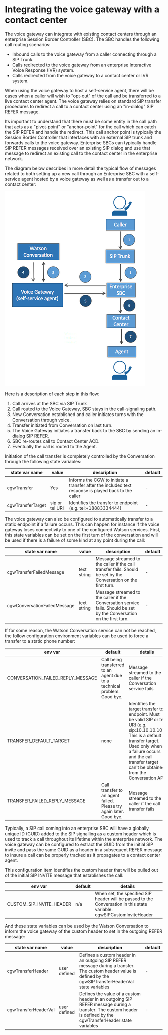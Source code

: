 # Integrating the voice gateway with a contact center

The voice gateway can integrate with existing contact centers through an enterprise Session Border Controller (SBC). The SBC handles the following call routing scenarios:

* Inbound calls to the voice gateway from a caller connecting through a SIP Trunk.
* Calls redirected to the voice gateway from an enterprise Interactive Voice Response (IVR) system.
* Calls redirected from the voice gateway to a contact center or IVR system.

When using the voice gateway to host a self-service agent, there will be cases when a caller will wish to "opt-out" of the call and be transferred to a live contact center agent. The voice gateway relies on standard SIP transfer procedures to redirect a call to a contact center using an "in-dialog" SIP REFER message.

Its important to understand that there must be some entity in the call path that acts as a "pivot-point" or "anchor-point" for the call which can catch the SIP REFER and handle the redirect. This call anchor point is typically the Session Border Controller that interfaces with an external SIP trunk and forwards calls to the voice gateway. Enterprise SBCs can typically handle SIP REFER messages received over an existing SIP dialog and use that message to redirect an existing call to the contact center in the enterprise network.

The diagram below describes in more detail the typical flow of messages related to both setting up a new call through an Enterprise SBC with a self-service agent hosted by a voice gateway as well as a transfer out to a contact center:

![](images/call-transfer.png)

Here is a description of each step in this flow:

1. Call arrives at the SBC via SIP Trunk
1. Call routed to the Voice Gateway, SBC stays in the call-signaling path.
1. New Conversation established and caller initiates turns with the Conversation through voice.
1. Transfer initiated from Conversation on last turn.
1. The Voice Gateway initiates a transfer back to the SBC by sending an in-dialog SIP REFER.
1. SBC re-routes call to Contact Center ACD.
1. Eventually the call is routed to the Agent.

Initiation of the call transfer is completely controlled by the Conversation through the following state variables:

| state var name | value | description | default |
| -------------- | ------ | ----------- | ---------- |
| cgwTransfer | Yes | Informs the CGW to initiate a transfer after the included text response is played back to the caller| - |
| cgwTransferTarget | sip or tel URI | Identifies the transfer to endpoint (e.g. tel:+18883334444) | - |

The voice gateway can also be configured to automatically transfer to a static endpoint if a failure occurs. This can happen for instance if the voice gateway loses connectivity to one of the configured Watson services. First, this state variables can be set on the first turn of the conversation and will be used if there is a failure of some kind at any point during the call:

| state var name | value | description | default |
| -------------- | ------ | ----------- | ---------- |
| cgwTransferFailedMessage | text string | Message streamed to the caller if the call transfer fails. Should be set by the Conversation on the first turn. | - |
| cgwConversationFailedMessage | text string | Message streamed to the caller if the Conversation service fails. Should be set by the Conversation on the first turn. | - |

If for some reason, the Watson Conversation service can not be reached, the follow configuration environment variables can be used to force a transfer to a static phone number:

| env var | default              | details |
| -------------- | -------------------- | --------------------------------------------------------------- |
| CONVERSATION_FAILED_REPLY_MESSAGE | Call being transferred to an agent due to a technical problem. Good bye. | Message streamed to the caller if the Conversation service fails |
| TRANSFER_DEFAULT_TARGET | none | Identifies the target transfer to endpoint. Must be valid SIP or tel URI (e.g. sip:10.10.10.10). This is a default transfer target. Used only when a failure occurs and the call transfer target can't be obtained from the Conversation API |
| TRANSFER_FAILED_REPLY_MESSAGE | Call transfer to an agent failed. Please try again later. Good bye. | Message streamed to the caller if the call transfer fails |

Typically, a SIP call coming into an enterprise SBC will have a globally unique ID (GUID) added to the SIP signalling as a custom header which is used to track a call throughout its lifetime within the enterprise network. The voice gateway can be configured to extract the GUID from the initial SIP invite and pass the same GUID as a header in a subsequent REFER message to insure a call can be properly tracked as it propagates to a contact center agent.

This configuration item identifies the custom header that will be pulled out of the initial SIP INVITE message that establishes the call:

| env var | default              | details |
| -------------- | -------------------- | --------------------------------------------------------------- |
| CUSTOM_SIP_INVITE_HEADER | n/a | When set, the specified SIP header will be passed to the Conversation in this state variable: cgwSIPCustomInviteHeader |

And these state variables can be used by the Watson Conversation to inform the voice gateway of the custom header to set in the outgoing REFER message:

| state var name | value | description | default |
| -------------- | ------ | ----------- | ---------- |
| cgwTransferHeader | user defined | Defines a custom header in an outgoing SIP REFER message during a transfer. The custom header value is defined by the cgwSIPTransferHeaderVal state variables | - |
| cgwTransferHeaderVal | user defined | Defines the value of a custom header in an outgoing SIP REFER message during a transfer. The custom header is defined by the cgwTransferHeader state variables | - |
